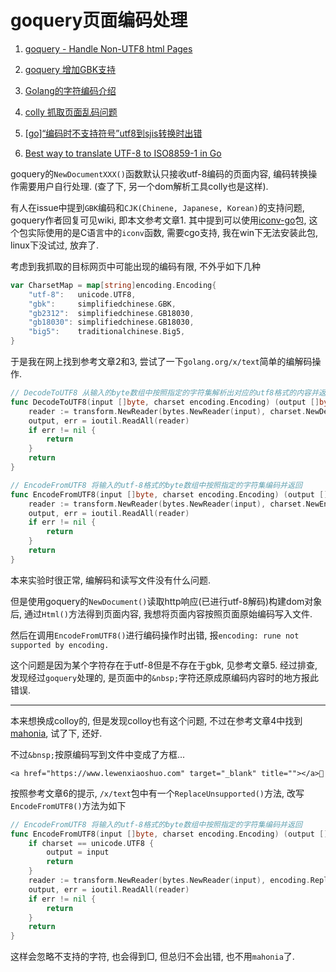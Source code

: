 # goquery页面编码处理

1. [goquery - Handle Non-UTF8 html Pages](https://github.com/PuerkitoBio/goquery/wiki/Tips-and-tricks)

2. [goquery 增加GBK支持](https://blog.csdn.net/jrainbow/article/details/52712685)

3. [Golang的字符编码介绍](https://www.cnblogs.com/yinzhengjie/p/7956689.html)

4. [colly 抓取页面乱码问题](https://studygolang.com/topics/6745)

5. [[go]“编码时不支持符号”utf8到sjis转换时出错](https://teratail.com/questions/106106)

6. [Best way to translate UTF-8 to ISO8859-1 in Go](https://stackoverflow.com/questions/47660160/best-way-to-translate-utf-8-to-iso8859-1-in-go)

goquery的`NewDocumentXXX()`函数默认只接收utf-8编码的页面内容, 编码转换操作需要用户自行处理. (查了下, 另一个dom解析工具colly也是这样).

有人在issue中提到`GBK`编码和`CJK(Chinene, Japanese, Korean)`的支持问题, goquery作者回复可见wiki, 即本文参考文章1. 其中提到可以使用[iconv-go](https://github.com/djimenez/iconv-go)包, 这个包实际使用的是C语言中的`iconv`函数, 需要cgo支持, 我在win下无法安装此包, linux下没试过, 放弃了.

考虑到我抓取的目标网页中可能出现的编码有限, 不外乎如下几种

```go
var CharsetMap = map[string]encoding.Encoding{
	"utf-8":   unicode.UTF8,
	"gbk":     simplifiedchinese.GBK,
	"gb2312":  simplifiedchinese.GB18030,
	"gb18030": simplifiedchinese.GB18030,
	"big5":    traditionalchinese.Big5,
}
```

于是我在网上找到参考文章2和3, 尝试了一下`golang.org/x/text`简单的编解码操作.

```go
// DecodeToUTF8 从输入的byte数组中按照指定的字符集解析出对应的utf8格式的内容并返回.
func DecodeToUTF8(input []byte, charset encoding.Encoding) (output []byte, err error) {
	reader := transform.NewReader(bytes.NewReader(input), charset.NewDecoder())
	output, err = ioutil.ReadAll(reader)
	if err != nil {
		return
	}
	return
}

// EncodeFromUTF8 将输入的utf-8格式的byte数组中按照指定的字符集编码并返回
func EncodeFromUTF8(input []byte, charset encoding.Encoding) (output []byte, err error) {
	reader := transform.NewReader(bytes.NewReader(input), charset.NewEncoder())
	output, err = ioutil.ReadAll(reader)
	if err != nil {
		return
	}
	return
}
```

本来实验时很正常, 编解码和读写文件没有什么问题. 

但是使用goquery的`NewDocument()`读取http响应(已进行utf-8解码)构建dom对象后, 通过`Html()`方法得到页面内容, 我想将页面内容按照页面原始编码写入文件.

然后在调用`EncodeFromUTF8()`进行编码操作时出错, 报`encoding: rune not supported by encoding.`

这个问题是因为某个字符存在于utf-8但是不存在于gbk, 见参考文章5. 经过排查, 发现经过`goquery`处理的, 是页面中的`&nbsp;`字符还原成原编码内容时的地方报此错误.

------

本来想换成colloy的, 但是发现colloy也有这个问题, 不过在参考文章4中找到[mahonia](https://github.com/axgle/mahonia), 试了下, 还好.

不过`&bnsp;`按原编码写到文件中变成了方框...

```
<a href="https://www.lewenxiaoshuo.com" target="_blank" title=""></a>
```

按照参考文章6的提示, `/x/text`包中有一个`ReplaceUnsupported()`方法, 改写`EncodeFromUTF8()`方法为如下

```go
// EncodeFromUTF8 将输入的utf-8格式的byte数组中按照指定的字符集编码并返回
func EncodeFromUTF8(input []byte, charset encoding.Encoding) (output []byte, err error) {
	if charset == unicode.UTF8 {
		output = input
		return
	}
	reader := transform.NewReader(bytes.NewReader(input), encoding.ReplaceUnsupported(charset.NewEncoder()))
	output, err = ioutil.ReadAll(reader)
	if err != nil {
		return
	}
	return
}
```

这样会忽略不支持的字符, 也会得到□, 但总归不会出错, 也不用`mahonia`了.